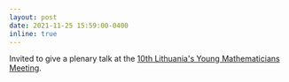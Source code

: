 ```yaml
---
layout: post
date: 2021-11-25 15:59:00-0400
inline: true
---
```


Invited to give a plenary talk at the [10th Lithuania's Young Mathematicians Meeting](https://www.matematikususitikimas.com).
